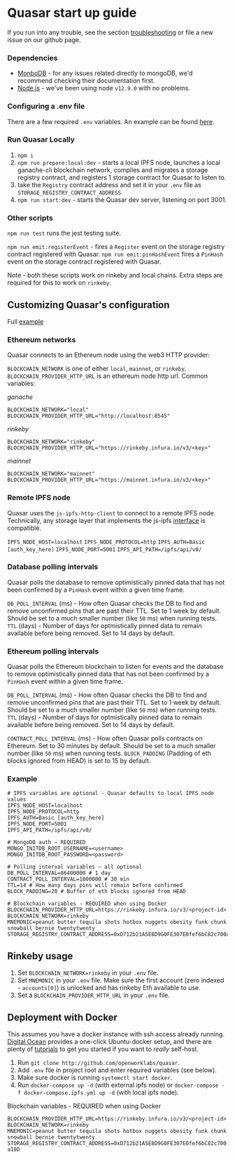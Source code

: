 # Quasar start up guide

If you run into any trouble, see the section [troubleshooting]() or file a new issue on our github page.

### Dependencies

- [MonboDB](https://www.mongodb.com/) - for any issues related directly to mongoDB, we'd recommend checking their documentation first.
- [Node.js](https://nodejs.org/en/) - we've been using node `v12.9.0` with no problems.

### Configuring a .env file

There are a few required `.env` variables. An example can be found [here]().

### Run Quasar Locally

1. `npm i`
1. `npm run prepare:local:dev` - starts a local IPFS node, launches a local ganache-cli blockchain network, compiles and migrates a storage registry contract, and registers 1 storage contract for Quasar to listen to.
2. take the `Registry` contract address and set it in your `.env` file as `STORAGE_REGISTRY_CONTRACT_ADDRESS`
3. `npm run start:dev` - starts the Quasar dev server, listening on port 3001.

### Other scripts

`npm run test` runs the jest testing suite.

`npm run emit:registerEvent` - fires a `Register` event on the storage registry contract registered with Quasar.
`npm run emit:pinHashEvent` fires a `PinHash` event on the storage contract registered with Quasar.

Note - both these scripts work on rinkeby and local chains. Extra steps are required for this to work on `rinkeby`.

## Customizing Quasar's configuration

Full [example]()

### Ethereum networks

Quasar connects to an Ethereum node using the web3 HTTP provider:

`BLOCKCHAIN_NETWORK` is one of either `local`, `mainnet`, or `rinkeby`.
`BLOCKCHAIN_PROVIDER_HTTP_URL` is an ethereum node http url. Common variables:

*ganache*

    BLOCKCHAIN_NETWORK="local"
    BLOCKCHAIN_PROVIDER_HTTP_URL="http://localhost:8545"

*rinkeby*

    BLOCKCHAIN_NETWORK="rinkeby"
    BLOCKCHAIN_PROVIDER_HTTP_URL="https://rinkeby.infura.io/v3/<key>"

*mainnet*

    BLOCKCHAIN_NETWORK="mainnet"
    BLOCKCHAIN_PROVIDER_HTTP_URL="https://mainnet.infura.io/v3/<key>"

### Remote IPFS node

Quasar uses the `js-ipfs-http-client` to connect to a remote IPFS node. Technically, any storage layer that implements the js-ipfs [interface](https://github.com/ipfs/interface-js-ipfs-core) is compatible.

`IPFS_NODE_HOST=localhost`
`IPFS_NODE_PROTOCOL=http`
`IPFS_AUTH=Basic [auth_key_here]`
`IPFS_NODE_PORT=5001`
`IPFS_API_PATH=/ipfs/api/v0/`

### Database polling intervals

Quasar polls the database to remove optimistically pinned data that has not been confirmed by a `PinHash` event within a given time frame.

`DB_POLL_INTERVAL` (ms) - How often Quasar checks the DB to find and remove unconfirmed pins that are past their TTL. Set to 1 week by default. Should be set to a much smaller number (like `50` ms) when running tests.
`TTL` (days) - Number of days for optmistically pinned data to remain available before being removed. Set to 14 days by default.

### Ethereum polling intervals

Quasar polls the Ethereum blockchain to listen for events and the database to remove optimistically pinned data that has not been confirmed by a `PinHash` event within a given time frame.

`DB_POLL_INTERVAL` (ms) - How often Quasar checks the DB to find and remove unconfirmed pins that are past their TTL. Set to 1 week by default. Should be set to a much smaller number (like `50` ms) when running tests.
`TTL` (days) - Number of days for optmistically pinned data to remain available before being removed. Set to 14 days by default.

`CONTRACT_POLL_INTERVAL` (ms) - How often Quasar polls contracts on Ethereum. Set to 30 minutes by default. Should be set to a much smaller number (like `50` ms) when running tests.
`BLOCK_PADDING` (Padding of eth blocks ignored from HEAD) is set to 15 by default.

### Example

```
# IPFS variables are optional - Quasar defaults to local IPFS node values
IPFS_NODE_HOST=localhost
IPFS_NODE_PROTOCOL=http
IPFS_AUTH=Basic [auth_key_here]
IPFS_NODE_PORT=5001
IPFS_API_PATH=/ipfs/api/v0/

# MongoDB auth — REQUIRED
MONGO_INITDB_ROOT_USERNAME=<username>
MONGO_INITDB_ROOT_PASSWORD=<password>

# Polling interval variables — all optional
DB_POLL_INTERVAL=86400000 # 1 day
CONTRACT_POLL_INTERVAL=1800000 # 30 min
TTL=14 # How many days pins will remain before confirmed
BLOCK_PADDING=20 # Buffer of eth blocks ignored from HEAD

# Blockchain variables - REQUIRED when using Docker
BLOCKCHAIN_PROVIDER_HTTP_URL=https://rinkeby.infura.io/v3/<project-id>
BLOCKCHAIN_NETWORK=rinkeby
MNEMONIC=peanut butter tequila shots hotbox nuggets obesity funk chunk snowball bernie twentytwenty
STORAGE_REGISTRY_CONTRACT_ADDRESS=0xD712b21A5E8D9G0FE307E0fef6bC82c700a10D
```

## Rinkeby usage

1. Set `BLOCKCHAIN_NETWORK=rinkeby` in your `.env` file.
2. Set `MNEMONIC` in your `.env` file. Make sure the first account (zero indexed - `accounts[0]`) is unlocked and has rinkeby Eth available to use.
3. Set a `BLOCKCHAIN_PROVIDER_HTTP_URL` in your `.env` file.

## Deployment with Docker

This assumes you have a docker instance with ssh access already running. [Digital Ocean](https://marketplace.digitalocean.com/apps/docker) provides a one-click Ubuntu-docker setup, and there are plenty of [tutorials](https://www.linux.com/tutorials/how-install-and-use-docker-linux/) to get you started if you want to _really_ self-host.

1. Run `git clone http://github.com/openworklabs/quasar`.
2. Add `.env` file in project root and enter required variables (see below).
3. Make sure docker is running `systemctl start docker`.
4. Run `docker-compose up -d` (with external ipfs node) or `docker-compose -f docker-compose.ipfs.yml up -d` (with local ipfs node).

Blockchain variables - REQUIRED when using Docker

`BLOCKCHAIN_PROVIDER_HTTP_URL=https://rinkeby.infura.io/v3/<project-id>`<br />
`BLOCKCHAIN_NETWORK=rinkeby`<br />
`MNEMONIC=peanut butter tequila shots hotbox nuggets obesity funk chunk snowball bernie twentytwenty`<br />
`STORAGE_REGISTRY_CONTRACT_ADDRESS=0xD712b21A5E8D9G0FE307E0fef6bC82c700a10D`<br />
